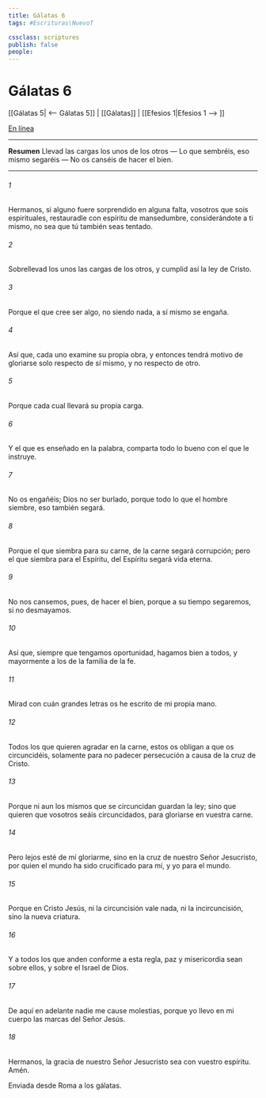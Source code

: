 ```yaml
---
title: Gálatas 6
tags: #Escrituras\NuevoT

cssclass: scriptures
publish: false
people:
---
```


# Gálatas 6
[[Gálatas 5| <-- Gálatas 5]] | [[Gálatas]] | [[Efesios 1|Efesios 1 --> ]]

[En línea](https://churchofjesuschrist.org/study/scriptures/nt/gal/6?lang=spa)

---
__Resumen__
Llevad las cargas los unos de los otros — Lo que sembréis, eso mismo segaréis — No os canséis de hacer el bien.

---
###### 1 
Hermanos, si alguno fuere sorprendido en alguna falta, vosotros que sois espirituales, restauradle con espíritu de mansedumbre, considerándote a ti mismo, no sea que tú también seas tentado.

###### 2 
Sobrellevad los unos las cargas de los otros, y cumplid así la ley de Cristo.

###### 3 
Porque el que cree ser algo, no siendo nada, a sí mismo se engaña.

###### 4 
Así que, cada uno examine su propia obra, y entonces tendrá motivo de gloriarse solo respecto de sí mismo, y no respecto de otro.

###### 5 
Porque cada cual llevará su propia carga.

###### 6 
Y el que es enseñado en la palabra, comparta todo lo bueno con el que le instruye.

###### 7 
No os engañéis; Dios no  ser burlado, porque todo lo que el hombre siembre, eso también segará.

###### 8 
Porque el que siembra para su carne, de la carne segará corrupción; pero el que siembra para el Espíritu, del Espíritu segará vida eterna.

###### 9 
No nos cansemos, pues, de hacer el bien, porque a su tiempo segaremos, si no desmayamos.

###### 10 
Así que, siempre que tengamos oportunidad, hagamos bien a todos, y mayormente a los de la familia de la fe.

###### 11 
Mirad con cuán grandes letras os he escrito de mi propia mano.

###### 12 
Todos los que quieren agradar en la carne, estos os obligan a que os circuncidéis, solamente para no padecer persecución a causa de la cruz de Cristo.

###### 13 
Porque ni aun los mismos que se circuncidan guardan la ley; sino que quieren que vosotros seáis circuncidados, para gloriarse en vuestra carne.

###### 14 
Pero lejos esté de mí gloriarme, sino en la cruz de nuestro Señor Jesucristo, por quien el mundo ha sido crucificado para mí, y yo para el mundo.

###### 15 
Porque en Cristo Jesús, ni la circuncisión vale nada, ni la incircuncisión, sino la nueva criatura.

###### 16 
Y a todos los que anden conforme a esta regla, paz y misericordia sean sobre ellos, y sobre el Israel de Dios.

###### 17 
De aquí en adelante nadie me cause molestias, porque yo llevo en mi cuerpo las marcas del Señor Jesús.

###### 18 
Hermanos, la gracia de nuestro Señor Jesucristo sea con vuestro espíritu. Amén.

Enviada desde Roma a los gálatas.

